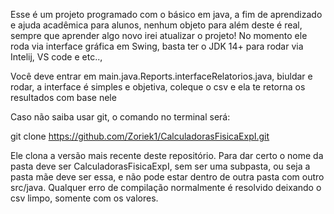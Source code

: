 Esse é um projeto programado com o básico em java, a fim de aprendizado e ajuda acadêmica para alunos, nenhum objeto para além deste é real, sempre que aprender algo novo irei atualizar o projeto!
No momento ele roda via interface gráfica em Swing, basta ter o JDK 14+ para rodar via Intelij, VS code e etc..,

Você deve entrar em main.java.Reports.interfaceRelatorios.java, biuldar e rodar, a interface é simples e objetiva, coleque o csv e ela te retorna os resultados com base nele

Caso não saiba usar git, o comando no terminal será: 

git clone https://github.com/Zoriek1/CalculadorasFisicaExpI.git

Ele clona a versão mais recente deste repositório.
Para dar certo o nome da pasta deve ser CalculadorasFisicaExpI, sem ser uma subpasta, ou seja a pasta mãe deve ser essa, e não pode estar dentro de outra pasta com outro src/java.
Qualquer erro de compilação normalmente é resolvido deixando o csv limpo, somente com os valores.
